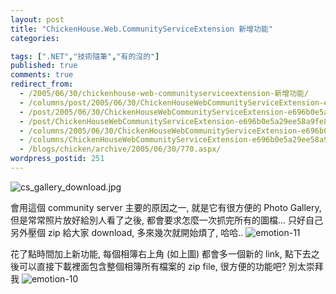 ```yaml
---
layout: post
title: "ChickenHouse.Web.CommunityServiceExtension 新增功能"
categories:

tags: [".NET","技術隨筆","有的沒的"]
published: true
comments: true
redirect_from:
  - /2005/06/30/chickenhouse-web-communityserviceextension-新增功能/
  - /columns/post/2005/06/30/ChickenHouseWebCommunityServiceExtension-e696b0e5a29ee58a9fe883bd.aspx/
  - /post/2005/06/30/ChickenHouseWebCommunityServiceExtension-e696b0e5a29ee58a9fe883bd.aspx/
  - /post/ChickenHouseWebCommunityServiceExtension-e696b0e5a29ee58a9fe883bd.aspx/
  - /columns/2005/06/30/ChickenHouseWebCommunityServiceExtension-e696b0e5a29ee58a9fe883bd.aspx/
  - /columns/ChickenHouseWebCommunityServiceExtension-e696b0e5a29ee58a9fe883bd.aspx/
  - /blogs/chicken/archive/2005/06/30/770.aspx/
wordpress_postid: 251
---
```


![cs_gallery_download.jpg](/images/2005-06-30-chickenhouse-web-communityserver-extension-new-features/cs_gallery_download.jpg)

會用這個 community server 主要的原因之一, 就是它有很方便的 Photo Gallery, 但是常常照片放好給別人看了之後, 都會要求怎麼一次抓完所有的圖檔... 只好自己另外壓個 zip 給大家 download, 多來幾次就開始煩了, 哈哈.. ![emotion-11](/images/2005-06-30-chickenhouse-web-communityserver-extension-new-features/emotion-11.gif)

花了點時間加上新功能, 每個相簿右上角 (如上圖) 都會多一個新的 link, 點下去之後可以直接下載裡面包含整個相簿所有檔案的 zip file, 很方便的功能吧? 別太崇拜我 ![emotion-10](/images/2005-06-30-chickenhouse-web-communityserver-extension-new-features/emotion-10.gif)
